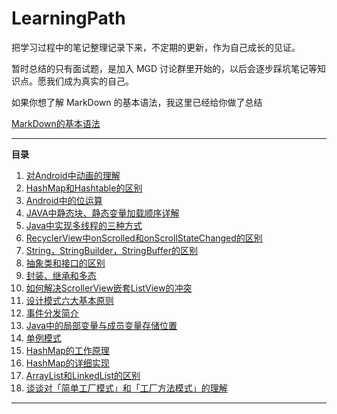 # LearningPath
把学习过程中的笔记整理记录下来，不定期的更新，作为自己成长的见证。

暂时总结的只有面试题，是加入 MGD 讨论群里开始的，以后会逐步踩坑笔记等知识点。愿我们成为真实的自己。



如果你想了解 MarkDown 的基本语法，我这里已经给你做了总结

[MarkDown的基本语法](MD语法.md)

****

__目录__

1. [对Android中动画的理解](Basicknowledge/1对Android动画的理解.md)
2. [HashMap和Hashtable的区别](Basicknowledge/2HashMap和Hashtable的区别.md)
3. [Android中的位运算](Basicknowledge/3Android中的位运算.md)
4. [JAVA中静态块、静态变量加载顺序详解](Basicknowledge/4JAVA中静态块、静态变量加载顺序详解.md)
5. [Java中实现多线程的三种方式](Basicknowledge/5Java中实现多线程的三种方式.md)
6. [RecyclerView中onScrolled和onScrollStateChanged的区别](Basicknowledge/6RecyclerView中onScrolled和onScrollStateChanged的区别.md)
7. [String，StringBuilder，StringBuffer的区别](Basicknowledge/7String，StringBuilder，StringBuffer的区别.md)
8. [抽象类和接口的区别](Basicknowledge/8抽象类和接口的区别.md)
9. [封装、继承和多态](Basicknowledge/9封装、继承和多态.md)
10. [如何解决ScrollerView嵌套ListView的冲突](Basicknowledge/10如何解决ScrollerView嵌套ListView的冲突.md)
11. [设计模式六大基本原则](Basicknowledge/11设计模式六大基本原则.md)
12. [事件分发简介](Basicknowledge/12事件分发简介.md)
13. [Java中的局部变量与成员变量存储位置](Basicknowledge/13Java中的基本数据类型一定存储在栈中吗.md)
14. [单例模式](Basicknowledge/14单例模式.md)
15. [HashMap的工作原理](Basicknowledge/15HashMap的工作原理.md)
16. [HashMap的详细实现](Basicknowledge/16HashMap的详细实现.md)
17. [ArrayList和LinkedList的区别](Basicknowledge/17ArrayList和LinkedList的区别.md)
18. [谈谈对「简单工厂模式」和「工厂方法模式」的理解](Basicknowledge/设计模式/谈谈对「简单工厂模式」和「工厂方法模式」的理解.md)

****

